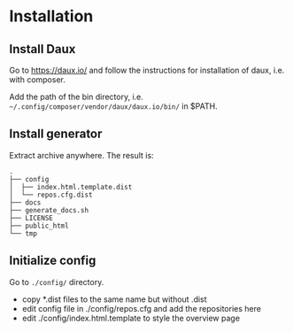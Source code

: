 # Installation #

## Install Daux ##

Go to <https://daux.io/> and follow the instructions for installation of daux, i.e. with composer.

Add the path of the bin directory, i.e. `~/.config/composer/vendor/daux/daux.io/bin/` in $PATH.

## Install generator ##

Extract archive anywhere. The result is:

```
.
├── config
│  ├── index.html.template.dist
│  └── repos.cfg.dist
├── docs
├── generate_docs.sh
├── LICENSE
├── public_html
└── tmp
```

## Initialize config ##

Go to `./config/` directory.
* copy *.dist files to the same name but without .dist
* edit config file in ./config/repos.cfg and add the repositories here
* edit ./config/index.html.template to style the overview page
